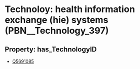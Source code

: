 # Technoloy: __health information exchange (hie) systems__ (PBN__Technology_397)

## Property: has_TechnologyID

* [Q5691085](Q5691085)


